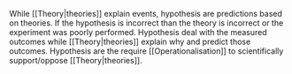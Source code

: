While [[Theory|theories]] explain events, hypothesis are predictions based on theories. If the hypothesis is incorrect than the theory is incorrect or the experiment was poorly performed. Hypothesis deal with the measured outcomes while [[Theory|theories]] explain why and predict those outcomes. Hypothesis are the require [[Operationalisation]] to scientifically support/oppose [[Theory|theories]].